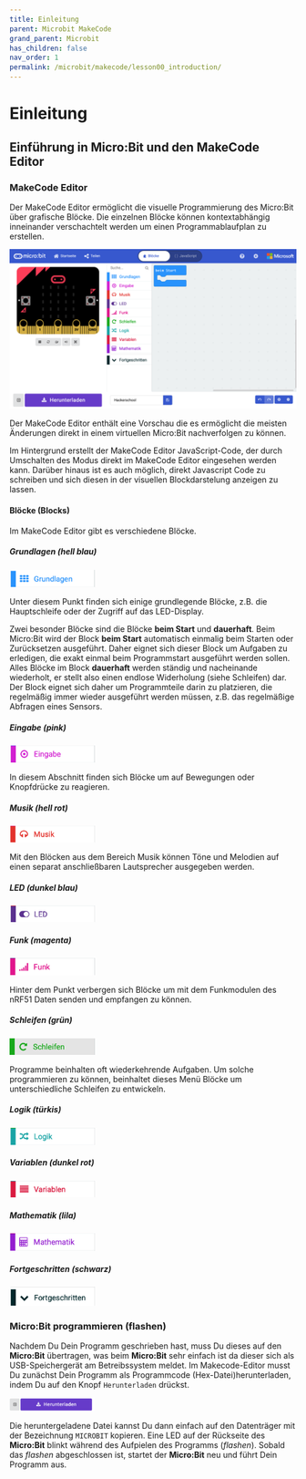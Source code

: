 ```yaml
---
title: Einleitung
parent: Microbit MakeCode
grand_parent: Microbit
has_children: false
nav_order: 1
permalink: /microbit/makecode/lesson00_introduction/
---
```


# Einleitung

## Einführung in Micro:Bit und den MakeCode Editor

### MakeCode Editor

Der MakeCode Editor ermöglicht die visuelle Programmierung des Micro:Bit über grafische Blöcke. Die einzelnen Blöcke können kontextabhängig inneinander verschachtelt werden um einen Programmablaufplan zu erstellen. 

![MakeCode Editor](../makecode_editor.png "MakeCode Editor")

Der MakeCode Editor enthält eine Vorschau die es ermöglicht die meisten Änderungen direkt in einem virtuellen Micro:Bit nachverfolgen zu können. 

Im Hintergrund erstellt der MakeCode Editor JavaScript-Code, der durch Umschalten des Modus direkt im MakeCode Editor eingesehen werden kann. Darüber hinaus ist es auch möglich, direkt Javascript Code zu schreiben und sich diesen in der visuellen Blockdarstelung anzeigen zu lassen.

#### Blöcke (Blocks)

Im MakeCode Editor gibt es verschiedene Blöcke.

##### Grundlagen (hell blau)

<img src="./basic.png" width="150px"/>

Unter diesem Punkt finden sich einige grundlegende Blöcke, z.B. die Hauptschleife oder der Zugriff auf das LED-Display.

Zwei besonder Blöcke sind die Blöcke __beim Start__  und __dauerhaft__. Beim Micro:Bit wird der Block __beim Start__ automatisch einmalig beim Starten oder Zurücksetzen ausgeführt. Daher eignet sich dieser Block um Aufgaben zu erledigen, die exakt einmal beim Programmstart ausgeführt werden sollen.
Alles Blöcke im Block __dauerhaft__ werden ständig und nacheinande wiederholt, er stellt also einen endlose Widerholung (siehe Schleifen) dar. Der Block eignet sich daher um Programmteile darin zu platzieren, die regelmäßig immer wieder ausgeführt werden müssen, z.B. das regelmäßige Abfragen eines Sensors.

##### Eingabe (pink)

<img src="./input.png" width="150px"/>

In diesem Abschnitt finden sich Blöcke um auf Bewegungen oder Knopfdrücke zu reagieren.

##### Musik (hell rot)

<img src="./music.png" width="150px"/>

Mit den Blöcken aus dem Bereich Musik können Töne und Melodien auf einen separat anschließbaren Lautsprecher ausgegeben werden.

##### LED (dunkel blau)

<img src="./led.png" width="150px"/>

##### Funk (magenta)

<img src="./radio.png" width="150px"/>

Hinter dem Punkt verbergen sich Blöcke um mit dem Funkmodulen des nRF51 Daten senden und empfangen zu können.

##### Schleifen (grün)

<img src="./loops.png" width="150px"/>

Programme beinhalten oft wiederkehrende Aufgaben. Um solche programmieren zu können, beinhaltet dieses Menü Blöcke um unterschiedliche Schleifen zu entwickeln. 

##### Logik (türkis)

<img src="./logic.png" width="150px"/>

##### Variablen (dunkel rot)

<img src="./variables.png" width="150px"/>

##### Mathematik (lila)

<img src="./math.png" width="150px"/>

##### Fortgeschritten (schwarz)

<img src="./advanced.png" width="150px"/>

### Micro:Bit programmieren (flashen)

Nachdem Du Dein Programm geschrieben hast, muss Du dieses auf den __Micro:Bit__ übertragen, was beim __Micro:Bit__ sehr einfach ist da dieser sich als USB-Speichergerät am Betreibssystem meldet. Im Makecode-Editor musst Du zunächst Dein Programm als Programmcode (Hex-Datei)herunterladen, indem Du auf den Knopf `Herunterladen` drückst. 

<img src="./download.png" width="150px"/>

Die heruntergeladene Datei kannst Du dann einfach auf den Datenträger mit der Bezeichnung `MICROBIT` kopieren. Eine LED auf der Rückseite des __Micro:Bit__ blinkt während des Aufpielen des Programms (_flashen_). Sobald das _flashen_ abgeschlossen ist, startet der __Micro:Bit__ neu und führt Dein Programm aus.